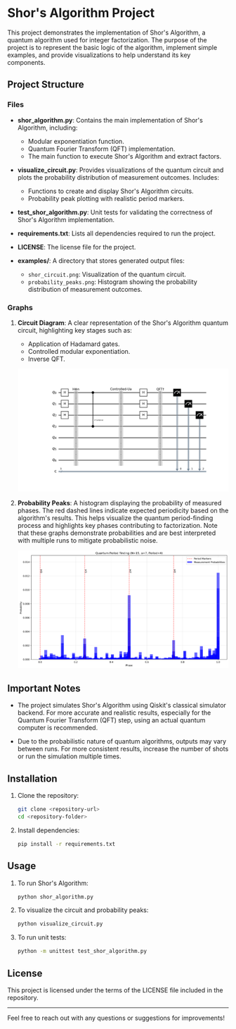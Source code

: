 # Shor's Algorithm Project

This project demonstrates the implementation of Shor's Algorithm, a quantum algorithm used for integer factorization. The purpose of the project is to represent the basic logic of the algorithm, implement simple examples, and provide visualizations to help understand its key components.

## Project Structure

### Files

- **shor_algorithm.py**: Contains the main implementation of Shor's Algorithm, including:
  - Modular exponentiation function.
  - Quantum Fourier Transform (QFT) implementation.
  - The main function to execute Shor's Algorithm and extract factors.

- **visualize_circuit.py**: Provides visualizations of the quantum circuit and plots the probability distribution of measurement outcomes. Includes:
  - Functions to create and display Shor's Algorithm circuits.
  - Probability peak plotting with realistic period markers.

- **test_shor_algorithm.py**: Unit tests for validating the correctness of Shor's Algorithm implementation.

- **requirements.txt**: Lists all dependencies required to run the project.

- **LICENSE**: The license file for the project.

- **examples/**: A directory that stores generated output files:
  - `shor_circuit.png`: Visualization of the quantum circuit.
  - `probability_peaks.png`: Histogram showing the probability distribution of measurement outcomes.

### Graphs

1. **Circuit Diagram**: A clear representation of the Shor's Algorithm quantum circuit, highlighting key stages such as:
   - Application of Hadamard gates.
   - Controlled modular exponentiation.
   - Inverse QFT.

   ![Circuit Diagram for N=15 and a=7](examples/shor_circuit.png)

2. **Probability Peaks**: A histogram displaying the probability of measured phases. The red dashed lines indicate expected periodicity based on the algorithm's results. This helps visualize the quantum period-finding process and highlights key phases contributing to factorization. Note that these graphs demonstrate probabilities and are best interpreted with multiple runs to mitigate probabilistic noise.

   ![Probability Peaks for N=15 and a=7](examples/probability_peaks.png)

## Important Notes

- The project simulates Shor's Algorithm using Qiskit's classical simulator backend. For more accurate and realistic results, especially for the Quantum Fourier Transform (QFT) step, using an actual quantum computer is recommended.

- Due to the probabilistic nature of quantum algorithms, outputs may vary between runs. For more consistent results, increase the number of shots or run the simulation multiple times.

## Installation

1. Clone the repository:
   ```bash
   git clone <repository-url>
   cd <repository-folder>
   ```

2. Install dependencies:
   ```bash
   pip install -r requirements.txt
   ```

## Usage

1. To run Shor's Algorithm:
   ```bash
   python shor_algorithm.py
   ```

2. To visualize the circuit and probability peaks:
   ```bash
   python visualize_circuit.py
   ```

3. To run unit tests:
   ```bash
   python -m unittest test_shor_algorithm.py
   ```

## License

This project is licensed under the terms of the LICENSE file included in the repository.

---

Feel free to reach out with any questions or suggestions for improvements!
